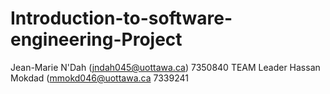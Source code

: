# Introduction-to-software-engineering-Project

Jean-Marie N'Dah    (jndah045@uottawa.ca) 7350840 TEAM Leader
Hassan Mokdad   (mmokd046@uottawa.ca 7339241
